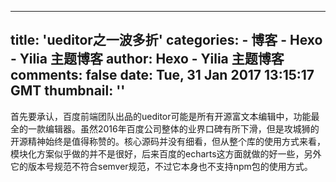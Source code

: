 
---
title: 'ueditor之一波多折'
categories: 
    - 博客
    - Hexo - Yilia 主题博客
author: Hexo - Yilia 主题博客
comments: false
date: Tue, 31 Jan 2017 13:15:17 GMT
thumbnail: ''
---

<div>   
首先要承认，百度前端团队出品的ueditor可能是所有开源富文本编辑中，功能最全的一款编辑器。虽然2016年百度公司整体的业界口碑有所下滑，但是攻城狮的开源精神始终是值得称赞的。核心源码并没有细看，但从整个库的使用方式来看，模块化方案似乎做的并不是很好，后来百度的echarts这方面就做的好一些，另外它的版本号规范不符合semver规范，不过它本身也不支持npm包的使用方式。
      
      
</div>
            